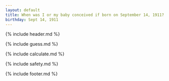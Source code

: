 ```yaml
---
layout: default
title: When was I or my baby conceived if born on September 14, 1911?
birthday: Sept 14, 1911
---
```


{% include header.md %}

{% include guess.md %}

{% include calculate.md %}

{% include safety.md %}

{% include footer.md %}



